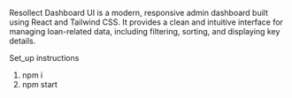 Resollect Dashboard UI is a modern, responsive admin dashboard built using React and Tailwind CSS. It provides a clean and intuitive interface for managing loan-related data, including filtering, sorting, and displaying key details.

Set_up instructions

1. npm i
2. npm start

